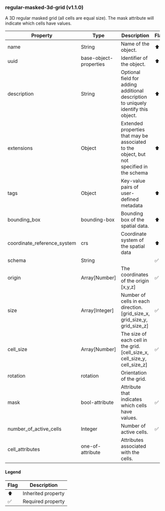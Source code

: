 ### regular-masked-3d-grid (v1.1.0)
A 3D regular masked grid (all cells are equal size). The mask attribute will indicate which cells have values.

| Property | Type | Description | Flags |
|---|---|---|---|
| name | String | Name of the object. | ⬆️ ✅ |
| uuid | base-object-properties | Identifier of the object. | ⬆️ ✅ |
| description | String | Optional field for adding additional description to uniquely identify this object. | ⬆️ |
| extensions | Object | Extended properties that may be associated to the object, but not specified in the schema | ⬆️ |
| tags | Object | Key-value pairs of user-defined metadata | ⬆️ |
| bounding_box | bounding-box | Bounding box of the spatial data. | ⬆️ ✅ |
| coordinate_reference_system | crs | Coordinate system of the spatial data | ⬆️ ✅ |
| schema | String |  | ✅ |
| origin | Array[Number] | The coordinates of the origin [x,y,z] | ✅ |
| size | Array[Integer] | Number of cells in each direction. [grid_size_x, grid_size_y, grid_size_z] | ✅ |
| cell_size | Array[Number] | The size of each cell in the grid. [cell_size_x, cell_size_y, cell_size_z] | ✅ |
| rotation | rotation | Orientation of the grid. |  |
| mask | bool-attribute | Attribute that indicates which cells have values. | ✅ |
| number_of_active_cells | Integer | Number of active cells. | ✅ |
| cell_attributes | one-of-attribute | Attributes associated with the cells. |  |


#### Legend

| Flag | Description |
| --- | --- |
| ⬆️ | Inherited property |
| ✅ | Required property |

